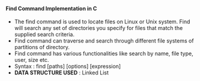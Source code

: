 #### Find Command Implementation in C
* The find command is used to locate files on Linux or Unix system. Find will search any set of directories you specify for files that match the supplied search criteria.
* Find command can traverse and search through different file systems of partitions of directory.
* Find command has various functionalities like search by name, file type, user, size etc.
* Syntax : find [paths] [options] [expression]  
* <b>DATA STRUCTURE USED</b> : Linked List